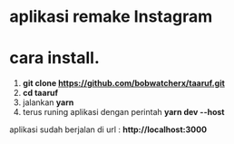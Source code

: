 # aplikasi remake Instagram

# cara install.

1. **git clone https://github.com/bobwatcherx/taaruf.git**
2. **cd taaruf**
3. jalankan **yarn**
4. terus runing aplikasi dengan perintah **yarn dev --host**

aplikasi sudah berjalan di url : **http://localhost:3000**
